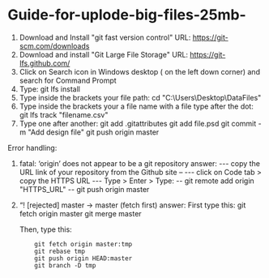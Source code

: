 # Guide-for-uplode-big-files-25mb-

1. Download and Install "git fast version control"
    URL: https://git-scm.com/downloads
2. Download and install "Git Large File Storage"
    URL: https://git-lfs.github.com/
3. Click on Search icon in Windows desktop ( on the left down corner) and search for Command Prompt
4. Type:
    git lfs install
5. Type inside the brackets your file path: 
    cd "C:\Users\Desktop\DataFiles"
6. Type inside the brackets your a file name with a file type after the dot:
    git lfs track "filename.csv"
7. Type one after another:
    git add .gitattributes
    git add file.psd
    git commit -m "Add design file"
    git push origin master
    
 Error handling:
 1. fatal: ‘origin’ does not appear to be a git repository
    answer: 
    --- copy the URL link of your repository from the Github site – 
    --- click on Code tab > copy the HTTPS URL
    --- Type > Enter > Type: 
           -- git remote add origin "HTTPS_URL"
           --  git push origin master
            
 2. “! [rejected]        master -> master (fetch first)
        answer:
        First type this:
            git fetch origin master
            git merge  master
	
	Then, type this:
	
            git fetch origin master:tmp
            git rebase tmp
            git push origin HEAD:master
            git branch -D tmp


 
